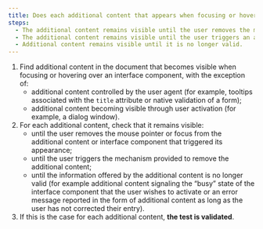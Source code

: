 ```yaml
---
title: Does each additional content that appears when focusing or hovering over an [interface component](#interface-component) satisfy one of these conditions (except in particular cases)?
steps:
  - The additional content remains visible until the user removes the mouse pointer or the focus from the additional content and the [interface component](#interface-component) that triggered its appearance.
  - The additional content remains visible until the user triggers an action hiding this content without moving the focus or the mouse pointer of the [interface component](#interface-component) that triggered its appearance.
  - Additional content remains visible until it is no longer valid.
---
```


1. Find additional content in the document that becomes visible when focusing or hovering over an interface component, with the exception of:
   - additional content controlled by the user agent (for example, tooltips associated with the `title` attribute or native validation of a form);
   - additional content becoming visible through user activation (for example, a dialog window).
2. For each additional content, check that it remains visible:
   - until the user removes the mouse pointer or focus from the additional content or interface component that triggered its appearance;
   - until the user triggers the mechanism provided to remove the additional content;
   - until the information offered by the additional content is no longer valid (for example additional content signaling the “busy” state of the interface component that the user wishes to activate or an error message reported in the form of additional content as long as the user has not corrected their entry).
3. If this is the case for each additional content, **the test is validated**.

